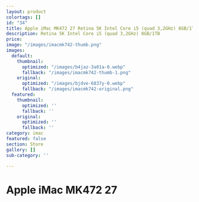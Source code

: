 ```yaml
---
layout: product
colortags: []
id: "34"
title: Apple iMac MK472 27 Retina 5K Intel Core i5 (quad 3,2GHz) 8GB/1TB
description: Retina 5K Intel Core i5 (quad 3,2GHz) 8GB/1TB
price: 
image: "/images/imacmk742-thumb.png"
images:
  default:
    thumbnail:
      optimized: "/images/b4jaz-3a01a-0.webp"
      fallback: "/images/imacmk742-thumb-1.png"
    original:
      optimized: "/images/bjdve-6837y-0.webp"
      fallback: "/images/imacmk742-original.png"
  featured:
    thumbnail:
      optimized: ''
      fallback: ''
    original:
      optimized: ''
      fallback: ''
category: imac
featured: false
section: Store
gallery: []
sub-category: ''

---
```

# Apple iMac MK472 27